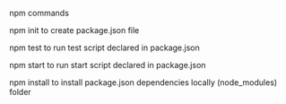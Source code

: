 npm commands

npm init
	to create package.json file

npm test
	to run test script declared in package.json

npm start
	to run start script declared in package.json

npm install 
	to install package.json dependencies locally (node_modules) folder
